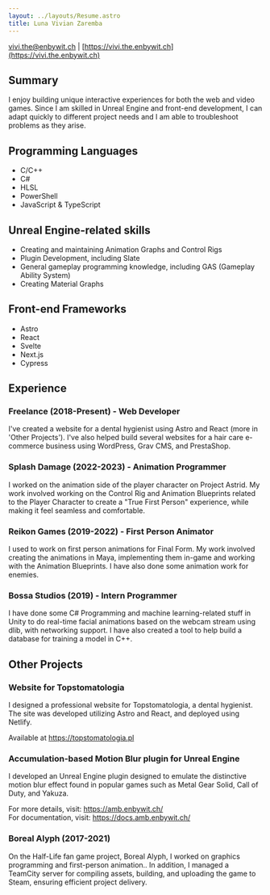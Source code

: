 ```yaml
---
layout: ../layouts/Resume.astro
title: Luna Vivian Zaremba
---
```


<vivi.the@enbywit.ch> | [https://vivi.the.enbywit.ch](https://vivi.the.enbywit.ch)

## Summary

I enjoy building unique interactive experiences for both the web and video games. Since I am skilled in Unreal Engine and front-end development, I can adapt quickly to different project needs and I am able to troubleshoot problems as they arise.

## Programming Languages

- C/C++
- C#
- HLSL
- PowerShell
- JavaScript & TypeScript

## Unreal Engine-related skills

- Creating and maintaining Animation Graphs and Control Rigs
- Plugin Development, including Slate
- General gameplay programming knowledge, including GAS (Gameplay Ability System)
- Creating Material Graphs

## Front-end Frameworks

- Astro
- React
- Svelte
- Next.js
- Cypress

## Experience

### Freelance (2018-Present) - Web Developer

I've created a website for a dental hygienist using Astro and React (more in 'Other Projects'). I've also helped build several websites for a hair care e-commerce business using WordPress, Grav CMS, and PrestaShop.

### Splash Damage (2022-2023) - Animation Programmer

I worked on the animation side of the player character on Project Astrid. My work involved working on the Control Rig and Animation Blueprints related to the Player Character to create a "True First Person" experience, while making it feel seamless and comfortable.

### Reikon Games (2019-2022) - First Person Animator

I used to work on first person animations for Final Form. My work involved creating the animations in Maya, implementing them in-game and working with the Animation Blueprints. I have also done some animation work for enemies.

### Bossa Studios (2019) - Intern Programmer

I have done some C# Programming and machine learning-related stuff in Unity to do real-time facial animations based on the webcam stream using dlib, with networking support. I have also created a tool to help build a database for training a model in C++.

## Other Projects

### Website for Topstomatologia

I designed a professional website for Topstomatologia, a dental hygienist. The site was developed utilizing Astro and React, and deployed using Netlify.

Available at https://topstomatologia.pl

### Accumulation-based Motion Blur plugin for Unreal Engine

I developed an Unreal Engine plugin designed to emulate the distinctive motion blur effect found in popular games such as Metal Gear Solid, Call of Duty, and Yakuza.

For more details, visit: https://amb.enbywit.ch/  
For documentation, visit: https://docs.amb.enbywit.ch/

### Boreal Alyph (2017-2021)

On the Half-Life fan game project, Boreal Alyph, I worked on graphics programming and first-person animation.. In addition, I managed a TeamCity server for compiling assets, building, and uploading the game to Steam, ensuring efficient project delivery.
